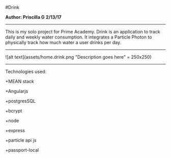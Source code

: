 #Drink

**Author: Priscilla G**
**2/13/17**

**************************

This is my solo project for Prime Academy. Drink is an application to track daily and weekly water consumption. It integrates a Particle Photon to physically track how much water a user drinks per day.
***************************
![alt text](assets/home.drink.png "Description goes here" = 250x250)


***************************
Technologies used:

+MEAN stack

+Angularjs

+postgresSQL

+bcrypt

+node

+express

+particle api js

+passport-local
